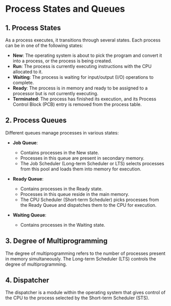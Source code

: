 
# Process States and Queues

## 1. Process States
As a process executes, it transitions through several states. Each process can be in one of the following states:

- **New**: The operating system is about to pick the program and convert it into a process, or the process is being created.
- **Run**: The process is currently executing instructions with the CPU allocated to it.
- **Waiting**: The process is waiting for input/output (I/O) operations to complete.
- **Ready**: The process is in memory and ready to be assigned to a processor but is not currently executing.
- **Terminated**: The process has finished its execution, and its Process Control Block (PCB) entry is removed from the process table.

## 2. Process Queues
Different queues manage processes in various states:

- **Job Queue**:
  - Contains processes in the New state.
  - Processes in this queue are present in secondary memory.
  - The Job Scheduler (Long-term Scheduler or LTS) selects processes from this pool and loads them into memory for execution.

- **Ready Queue**:
  - Contains processes in the Ready state.
  - Processes in this queue reside in the main memory.
  - The CPU Scheduler (Short-term Scheduler) picks processes from the Ready Queue and dispatches them to the CPU for execution.

- **Waiting Queue**:
  - Contains processes in the Waiting state.

## 3. Degree of Multiprogramming
The degree of multiprogramming refers to the number of processes present in memory simultaneously. The Long-term Scheduler (LTS) controls the degree of multiprogramming.

## 4. Dispatcher
The dispatcher is a module within the operating system that gives control of the CPU to the process selected by the Short-term Scheduler (STS).
